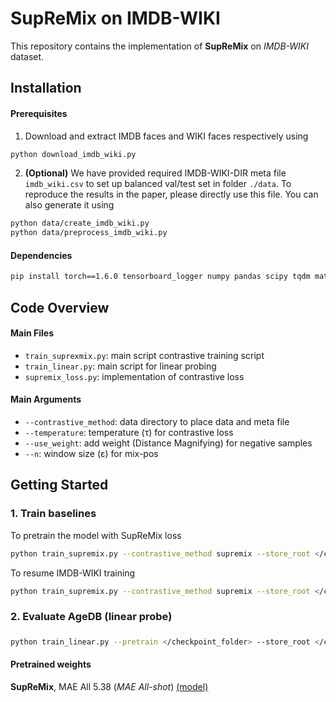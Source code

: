 # SupReMix on IMDB-WIKI
This repository contains the implementation of __SupReMix__ on *IMDB-WIKI* dataset. 

## Installation

#### Prerequisites

1. Download and extract IMDB faces and WIKI faces respectively using

```bash
python download_imdb_wiki.py
```

2. __(Optional)__ We have provided required IMDB-WIKI-DIR meta file `imdb_wiki.csv` to set up balanced val/test set in folder `./data`. To reproduce the results in the paper, please directly use this file. You can also generate it using

```bash
python data/create_imdb_wiki.py
python data/preprocess_imdb_wiki.py
```

#### Dependencies

```bash
pip install torch==1.6.0 tensorboard_logger numpy pandas scipy tqdm matplotlib Pillow wget einops
```



## Code Overview

#### Main Files
- `train_suprexmix.py`: main script contrastive training script
- `train_linear.py`: main script for linear probing
- `supremix_loss.py`: implementation of contrastive loss


#### Main Arguments
- `--contrastive_method`: data directory to place data and meta file
- `--temperature`: temperature (&tau;) for contrastive loss
- `--use_weight`: add weight (Distance Magnifying) for negative samples 
- `--n`: window size (&epsilon;) for mix-pos

## Getting Started

### 1. Train baselines

To pretrain the model with SupReMix loss
```bash
python train_supremix.py --contrastive_method supremix --store_root </checkpoint_root> --data_dir </data_folder> 
```
To resume IMDB-WIKI training
```bash
python train_supremix.py --contrastive_method supremix --store_root </checkpoint_folder>  --data_dir </data_folder>  --resume </checkpoint>
```

### 2. Evaluate AgeDB (linear probe)
##### 
```bash
python train_linear.py --pretrain </checkpoint_folder> --store_root </checkpoint_root> --data_dir </data_folder> 
```

#### Pretrained weights 

__SupReMix__, MAE All 5.38 (*MAE All-shot*)
[(model)](https://drive.google.com/file/d/1Dtzr8Ouhm_TF49HCjSP3bPQg67HluygZ/view?usp=sharing) <br>

